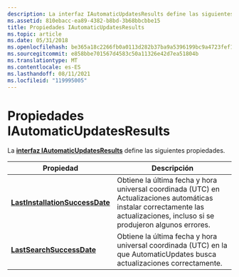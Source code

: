 ```yaml
---
description: La interfaz IAutomaticUpdatesResults define las siguientes propiedades.
ms.assetid: 810ebacc-ea89-4382-b8bd-3b68bbcbbe15
title: Propiedades IAutomaticUpdatesResults
ms.topic: article
ms.date: 05/31/2018
ms.openlocfilehash: be365a18c2266fb0a0113d282b37ba9a5396199bc9a4723fef165be04c42c50f
ms.sourcegitcommit: e858bbe701567d4583c50a11326e42d7ea51804b
ms.translationtype: MT
ms.contentlocale: es-ES
ms.lasthandoff: 08/11/2021
ms.locfileid: "119995005"
---
```

# <a name="iautomaticupdatesresults-properties"></a>Propiedades IAutomaticUpdatesResults

La [**interfaz IAutomaticUpdatesResults**](/windows/desktop/api/Wuapi/nn-wuapi-iautomaticupdatesresults) define las siguientes propiedades.



| Propiedad                                                                                    | Descripción                                                                                                                                             |
|---------------------------------------------------------------------------------------------|---------------------------------------------------------------------------------------------------------------------------------------------------------|
| [**LastInstallationSuccessDate**](/windows/desktop/api/Wuapi/nf-wuapi-iautomaticupdatesresults-get_lastinstallationsuccessdate) | Obtiene la última fecha y hora universal coordinada (UTC) en Actualizaciones automáticas instalar correctamente las actualizaciones, incluso si se produjeron algunos errores. |
| [**LastSearchSuccessDate**](/windows/desktop/api/Wuapi/nf-wuapi-iautomaticupdatesresults-get_lastsearchsuccessdate)             | Obtiene la última fecha y hora universal coordinada (UTC) en la que AutomaticUpdates busca actualizaciones correctamente.                                   |



 

 

 



